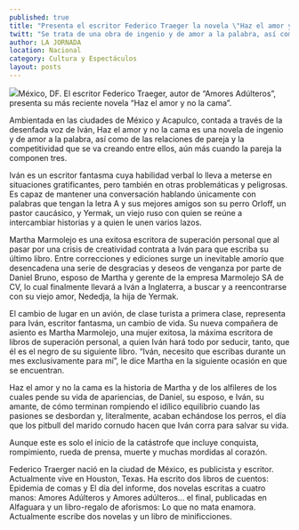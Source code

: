 ```yaml
---
published: true
title: "Presenta el escritor Federico Traeger la novela \"Haz el amor y no la cama\""
twitt: "Se trata de una obra de ingenio y de amor a la palabra, así como de las relaciones de pareja y la competitividad que se va creando entre ellos"
author: LA JORNADA
location: Nacional
category: Cultura y Espectáculos
layout: posts
---
```


![](http://i.imgur.com/CoDkcL3m.jpg)México, DF. El escritor Federico Traeger, autor de “Amores Adúlteros”, presenta su más reciente novela “Haz el amor y no la cama”.

Ambientada en las ciudades de México y Acapulco, contada a través de la desenfada voz de Iván, Haz el amor y no la cama es una novela de ingenio y de amor a la palabra, así como de las relaciones de pareja y la competitividad que se va creando entre ellos, aún más cuando la pareja la componen tres.

Iván es un escritor fantasma cuya habilidad verbal lo lleva a meterse en situaciones gratificantes, pero también en otras problemáticas y peligrosas. Es capaz de mantener una conversación hablando únicamente con palabras que tengan la letra A y sus mejores amigos son su perro Orloff, un pastor caucásico, y Yermak, un viejo ruso con quien se reúne a intercambiar historias y a quien le unen varios lazos.

Martha Marmolejo es una exitosa escritora de superación personal que al pasar por una crisis de creatividad contrata a Iván para que escriba su último libro. Entre correcciones y ediciones surge un inevitable amorío que desencadena una serie de desgracias y deseos de venganza por parte de Daniel Bruno, esposo de Martha y gerente de la empresa Marmolejo SA de CV, lo cual finalmente llevará a Iván a Inglaterra, a buscar y a reencontrarse con su viejo amor, Nededja, la hija de Yermak.

El cambio de lugar en un avión, de clase turista a primera clase, representa para Iván, escritor fantasma, un cambio de vida. Su nueva compañera de asiento es Martha Marmolejo, una mujer exitosa, la máxima escritora de libros de superación personal, a quien Iván hará todo por seducir, tanto, que él es el negro de su siguiente libro. “Iván, necesito que escribas durante un mes exclusivamente para mí”, le dice Martha en la siguiente ocasión en que se encuentran.

Haz el amor y no la cama es la historia de Martha y de los alfileres de los cuales pende su vida de apariencias, de Daniel, su esposo, e Iván, su amante, de cómo terminan rompiendo el idílico equilibrio cuando las pasiones se desbordan y, literalmente, acaban echándose los perros, el día que los pitbull del marido cornudo hacen que Iván corra para salvar su vida.

Aunque este es solo el inicio de la catástrofe que incluye conquista, rompimiento, rueda de prensa, muerte y muchas mordidas al corazón.

Federico Traerger nació en la ciudad de México, es publicista y escritor. Actualmente vive en Houston, Texas. Ha escrito dos libros de cuentos: Epidemia de comas y El día del informe, dos novelas escritas a cuatro manos: Amores Adúlteros y Amores adúlteros… el final, publicadas en Alfaguara y un libro-regalo de aforismos: Lo que no mata enamora. Actualmente escribe dos novelas y un libro de minificciones.
